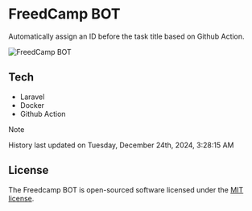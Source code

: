 # FreedCamp BOT

Automatically assign an ID before the task title based on Github Action.

![FreedCamp BOT](https://repository-images.githubusercontent.com/737932867/7d34798b-2680-471c-b089-a78a718d3d6a)

## Tech

- Laravel
- Docker
- Github Action

> [!NOTE]  
> History last updated on Tuesday, December 24th, 2024, 3:28:15 AM

## License

The Freedcamp BOT is open-sourced software licensed under the [MIT license](https://opensource.org/licenses/MIT).
